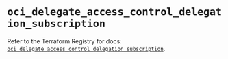 # `oci_delegate_access_control_delegation_subscription`

Refer to the Terraform Registry for docs: [`oci_delegate_access_control_delegation_subscription`](https://registry.terraform.io/providers/oracle/oci/6.18.0/docs/resources/delegate_access_control_delegation_subscription).
